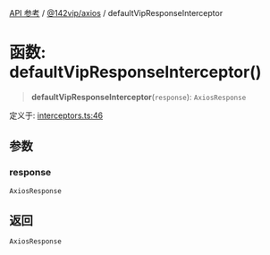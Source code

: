 [API 参考](../../../index.md) / [@142vip/axios](../index.md) / defaultVipResponseInterceptor

# 函数: defaultVipResponseInterceptor()

> **defaultVipResponseInterceptor**(`response`): `AxiosResponse`

定义于: [interceptors.ts:46](https://github.com/142vip/core-x/blob/a868d72f351cc457f350d05d38d540d6494a8ff2/packages/axios/src/interceptors.ts#L46)

## 参数

### response

`AxiosResponse`

## 返回

`AxiosResponse`
